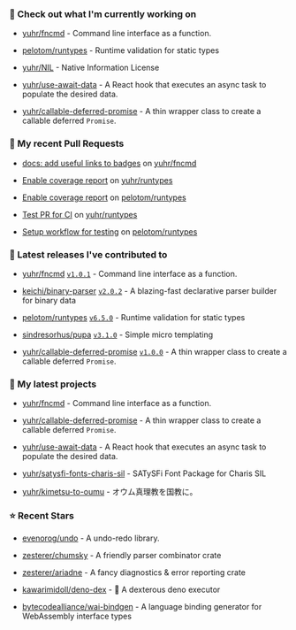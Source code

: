 ### 👷 Check out what I'm currently working on



- [yuhr/fncmd](https://github.com/yuhr/fncmd) - Command line interface as a function.

- [pelotom/runtypes](https://github.com/pelotom/runtypes) - Runtime validation for static types

- [yuhr/NIL](https://github.com/yuhr/NIL) - Native Information License

- [yuhr/use-await-data](https://github.com/yuhr/use-await-data) - A React hook that executes an async task to populate the desired data.

- [yuhr/callable-deferred-promise](https://github.com/yuhr/callable-deferred-promise) - A thin wrapper class to create a callable deferred `Promise`.

### 🔨 My recent Pull Requests



- [docs: add useful links to badges](https://github.com/yuhr/fncmd/pull/8) on [yuhr/fncmd](https://github.com/yuhr/fncmd)

- [Enable coverage report](https://github.com/yuhr/runtypes/pull/2) on [yuhr/runtypes](https://github.com/yuhr/runtypes)

- [Enable coverage report](https://github.com/pelotom/runtypes/pull/293) on [pelotom/runtypes](https://github.com/pelotom/runtypes)

- [Test PR for CI](https://github.com/yuhr/runtypes/pull/1) on [yuhr/runtypes](https://github.com/yuhr/runtypes)

- [Setup workflow for testing](https://github.com/pelotom/runtypes/pull/292) on [pelotom/runtypes](https://github.com/pelotom/runtypes)

### 🔭 Latest releases I've contributed to



- [yuhr/fncmd](https://github.com/yuhr/fncmd) [`v1.0.1`](https://github.com/yuhr/fncmd/releases/tag/v1.0.1) - Command line interface as a function.

- [keichi/binary-parser](https://github.com/keichi/binary-parser) [`v2.0.2`](https://github.com/keichi/binary-parser/releases/tag/v2.0.2) - A blazing-fast declarative parser builder for binary data

- [pelotom/runtypes](https://github.com/pelotom/runtypes) [`v6.5.0`](https://github.com/pelotom/runtypes/releases/tag/v6.5.0) - Runtime validation for static types

- [sindresorhus/pupa](https://github.com/sindresorhus/pupa) [`v3.1.0`](https://github.com/sindresorhus/pupa/releases/tag/v3.1.0) - Simple micro templating

- [yuhr/callable-deferred-promise](https://github.com/yuhr/callable-deferred-promise) [`v1.0.0`](https://github.com/yuhr/callable-deferred-promise/releases/tag/v1.0.0) - A thin wrapper class to create a callable deferred `Promise`.

### 🌱 My latest projects



- [yuhr/fncmd](https://github.com/yuhr/fncmd) - Command line interface as a function.

- [yuhr/callable-deferred-promise](https://github.com/yuhr/callable-deferred-promise) - A thin wrapper class to create a callable deferred `Promise`.

- [yuhr/use-await-data](https://github.com/yuhr/use-await-data) - A React hook that executes an async task to populate the desired data.

- [yuhr/satysfi-fonts-charis-sil](https://github.com/yuhr/satysfi-fonts-charis-sil) - SATySFi Font Package for Charis SIL

- [yuhr/kimetsu-to-oumu](https://github.com/yuhr/kimetsu-to-oumu) - オウム真理教を国教に。

### ⭐ Recent Stars



- [evenorog/undo](https://github.com/evenorog/undo) - A undo-redo library.

- [zesterer/chumsky](https://github.com/zesterer/chumsky) - A friendly parser combinator crate

- [zesterer/ariadne](https://github.com/zesterer/ariadne) - A fancy diagnostics &amp; error reporting crate

- [kawarimidoll/deno-dex](https://github.com/kawarimidoll/deno-dex) - 🦕 A dexterous deno executor

- [bytecodealliance/wai-bindgen](https://github.com/bytecodealliance/wai-bindgen) - A language binding generator for WebAssembly interface types